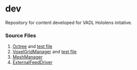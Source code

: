 # dev
Repository for content developed for VADL Hololens initative.

### Source Files
1. [Octree](../master/VoxelGridTester/VoxelGridTester/Octree.cs) and [test file](../master/VoxelGridTester/VoxelGridTester/Program.cs)
2. [VoxelGridManager](../master/VoxelGridTester/VoxelGridTester/VoxelGridManager.cs) and [test file](../master/VoxelGridTester/VoxelGridTester/Program.cs)
3. [MeshManager](../master/MeshManagerTester/MeshManagerTester/MeshManager.cs)
4. [ExternalFeedDriver](../master/ExternalFeedDriverTester/ExternalFeedDriverTester/ExternalFeedDriver.cs)